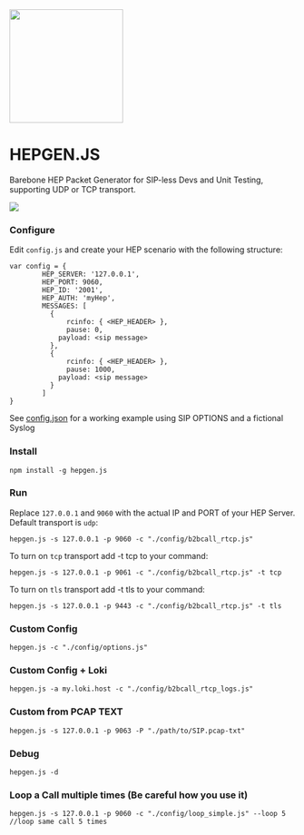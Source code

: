 <img src="https://user-images.githubusercontent.com/1423657/55069501-8348c400-5084-11e9-9931-fefe0f9874a7.png" width=200/>

# HEPGEN.JS
Barebone HEP Packet Generator for SIP-less Devs and Unit Testing, supporting UDP or TCP transport.


![](http://i.imgur.com/Z3xYbDh.png)

### Configure
Edit ```config.js``` and create your HEP scenario with the following structure:
```
var config = {
        HEP_SERVER: '127.0.0.1',
        HEP_PORT: 9060,
        HEP_ID: '2001',
        HEP_AUTH: 'myHep',
        MESSAGES: [
          {
      		  rcinfo: { <HEP_HEADER> },
      		  pause: 0,
            payload: <sip message>
          },
          {
      		  rcinfo: { <HEP_HEADER> },
      		  pause: 1000,
            payload: <sip message>
          }
        ]
}
```
See [config.json](https://github.com/sipcapture/hepgen.js/blob/master/config/default.js) for a working example using SIP OPTIONS and a fictional Syslog


### Install
```
npm install -g hepgen.js
```

### Run
Replace `127.0.0.1` and `9060` with the actual IP and PORT of your HEP Server. Default transport is `udp`:
```
hepgen.js -s 127.0.0.1 -p 9060 -c "./config/b2bcall_rtcp.js"
```

To turn on `tcp` transport add -t tcp to your command:
```
hepgen.js -s 127.0.0.1 -p 9061 -c "./config/b2bcall_rtcp.js" -t tcp
```

To turn on `tls` transport add -t tls to your command:
```
hepgen.js -s 127.0.0.1 -p 9443 -c "./config/b2bcall_rtcp.js" -t tls
```

### Custom Config
```
hepgen.js -c "./config/options.js"
```

### Custom Config + Loki
```
hepgen.js -a my.loki.host -c "./config/b2bcall_rtcp_logs.js"
```

### Custom from PCAP TEXT
```
hepgen.js -s 127.0.0.1 -p 9063 -P "./path/to/SIP.pcap-txt"
```

### Debug
```
hepgen.js -d
```

### Loop a Call multiple times (Be careful how you use it)
```
hepgen.js -s 127.0.0.1 -p 9060 -c "./config/loop_simple.js" --loop 5 //loop same call 5 times
```
